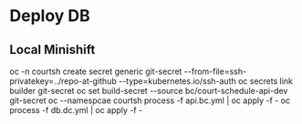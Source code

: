 # Deploy DB

## Local Minishift

oc -n courtsh create secret generic git-secret --from-file=ssh-privatekey=../repo-at-github --type=kubernetes.io/ssh-auth
oc secrets link builder git-secret
oc set build-secret --source bc/court-schedule-api-dev git-secret
oc --namespcae courtsh process -f api.bc.yml | oc apply -f -
oc process -f db.dc.yml | oc apply -f -
